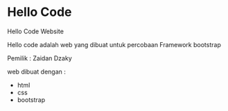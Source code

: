 # Hello Code

Hello Code Website

Hello code adalah web yang dibuat untuk percobaan Framework bootstrap

Pemilik : Zaidan Dzaky

web dibuat dengan :

- html
- css
- bootstrap
